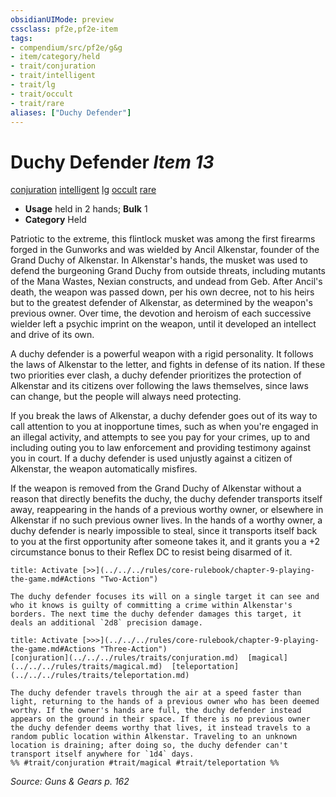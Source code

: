 ```yaml
---
obsidianUIMode: preview
cssclass: pf2e,pf2e-item
tags:
- compendium/src/pf2e/g&g
- item/category/held
- trait/conjuration
- trait/intelligent
- trait/lg
- trait/occult
- trait/rare
aliases: ["Duchy Defender"]
---
```

# Duchy Defender *Item 13*  
[conjuration](../../../Rules/traits/conjuration.md)  [intelligent](../../../Rules/traits/intelligent-gmg.md)  [lg](../../../Rules/traits/lawful-goo-b1.md)  [occult](../../../Rules/traits/occult.md)  [rare](../../../Rules/traits/rare.md)  

- **Usage** held in 2 hands; **Bulk** 1
- **Category** Held

Patriotic to the extreme, this flintlock musket was among the first firearms forged in the Gunworks and was wielded by Ancil Alkenstar, founder of the Grand Duchy of Alkenstar. In Alkenstar's hands, the musket was used to defend the burgeoning Grand Duchy from outside threats, including mutants of the Mana Wastes, Nexian constructs, and undead from Geb. After Ancil's death, the weapon was passed down, per his own decree, not to his heirs but to the greatest defender of Alkenstar, as determined by the weapon's previous owner. Over time, the devotion and heroism of each successive wielder left a psychic imprint on the weapon, until it developed an intellect and drive of its own.

A duchy defender is a powerful weapon with a rigid personality. It follows the laws of Alkenstar to the letter, and fights in defense of its nation. If these two priorities ever clash, a duchy defender prioritizes the protection of Alkenstar and its citizens over following the laws themselves, since laws can change, but the people will always need protecting.

If you break the laws of Alkenstar, a duchy defender goes out of its way to call attention to you at inopportune times, such as when you're engaged in an illegal activity, and attempts to see you pay for your crimes, up to and including outing you to law enforcement and providing testimony against you in court. If a duchy defender is used unjustly against a citizen of Alkenstar, the weapon automatically misfires.

If the weapon is removed from the Grand Duchy of Alkenstar without a reason that directly benefits the duchy, the duchy defender transports itself away, reappearing in the hands of a previous worthy owner, or elsewhere in Alkenstar if no such previous owner lives. In the hands of a worthy owner, a duchy defender is nearly impossible to steal, since it transports itself back to you at the first opportunity after someone takes it, and it grants you a +2 circumstance bonus to their Reflex DC to resist being disarmed of it.

```ad-embed-ability
title: Activate [>>](../../../rules/core-rulebook/chapter-9-playing-the-game.md#Actions "Two-Action")

The duchy defender focuses its will on a single target it can see and who it knows is guilty of committing a crime within Alkenstar's borders. The next time the duchy defender damages this target, it deals an additional `2d8` precision damage.
```

```ad-embed-ability
title: Activate [>>>](../../../rules/core-rulebook/chapter-9-playing-the-game.md#Actions "Three-Action")
[conjuration](../../../rules/traits/conjuration.md)  [magical](../../../rules/traits/magical.md)  [teleportation](../../../rules/traits/teleportation.md)  

The duchy defender travels through the air at a speed faster than light, returning to the hands of a previous owner who has been deemed worthy. If the owner's hands are full, the duchy defender instead appears on the ground in their space. If there is no previous owner the duchy defender deems worthy that lives, it instead travels to a random public location within Alkenstar. Traveling to an unknown location is draining; after doing so, the duchy defender can't transport itself anywhere for `1d4` days.  
%% #trait/conjuration #trait/magical #trait/teleportation %%
```

*Source: Guns & Gears p. 162*
